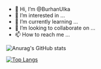 - 👋 Hi, I’m @BurhanUlka
- 👀 I’m interested in ...
- 🌱 I’m currently learning ...
- 💞️ I’m looking to collaborate on ...
- 📫 How to reach me ...

![Anurag's GitHub stats](https://github-readme-stats.vercel.app/api?username=BurhanUlka&show_icons=true&theme=radical&count_private=true)

[![Top Langs](https://github-readme-stats.vercel.app/api/top-langs/?username=BurhanUlka&langs_count=8&theme=radical)](https://github.com/anuraghazra/github-readme-stats)

<!---
BurhanUlka/BurhanUlka is a ✨ special ✨ repository because its `README.md` (this file) appears on your GitHub profile.
You can click the Preview link to take a look at your changes.
--->
